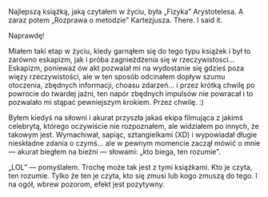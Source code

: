 Najlepszą książką, jaką czytałem w życiu, była „Fizyka” Arystotelesa. A zaraz potem „Rozprawa o metodzie” Kartezjusza. There. I said it. 

Naprawdę!

Miałem taki etap w życiu, kiedy garnąłem się do tego typu książek i był to zarówno eskapizm, jak i próba zagnieżdżenia się w rzeczywistosci... Eskapizm, ponieważ ów akt pozwalał mi na wydostanie się gdzieś poza więzy rzeczywistości, ale w ten sposób odcinałem dopływ szumu otoczenia, zbędnych informacji, choasu zdarzeń… i przez krótką chwilę po powrocie do twardej jaźni, ten napór zbędnych impulsów nie powracał i to pozwalało mi stąpać pewniejszym krokiem. Przez chwilę. :)

Byłem kiedyś na siłowni i akurat przyszła jakaś ekipa filmująca z jakimś celebrytą, którego oczywiście nie rozpoznałem, ale widziałem po innych, że takowym jest. Wymachiwał, sapiąc, sztangielkami (XD) i wypowiadał długie nieskładne zdania o czymś… ale w pewnym momencie zaczął mówić o mnie — akurat biegłem na bieżni — słowami: „kto biega, ten rozumie”.

„LOL” — pomyślałem. Trochę może tak jest z tymi książkami. Kto je czyta, ten rozumie. Tylko że ten je czyta, kto się zmusi lub kogo zmuszą do tego. I na ogół, wbrew pozorom, efekt jest pozytywny.

